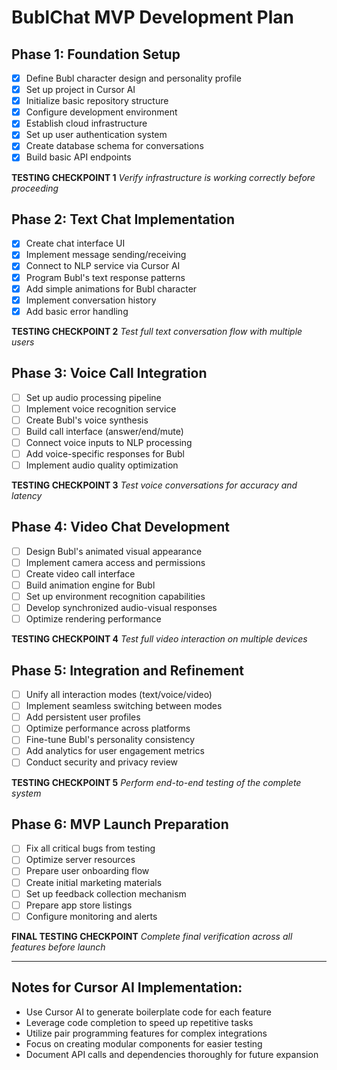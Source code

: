 # BublChat MVP Development Plan

## Phase 1: Foundation Setup
- [x] Define Bubl character design and personality profile
- [x] Set up project in Cursor AI
- [x] Initialize basic repository structure
- [x] Configure development environment
- [x] Establish cloud infrastructure
- [x] Set up user authentication system
- [x] Create database schema for conversations
- [x] Build basic API endpoints

**TESTING CHECKPOINT 1** 
*Verify infrastructure is working correctly before proceeding*

## Phase 2: Text Chat Implementation
- [x] Create chat interface UI
- [x] Implement message sending/receiving
- [x] Connect to NLP service via Cursor AI
- [x] Program Bubl's text response patterns
- [x] Add simple animations for Bubl character
- [x] Implement conversation history
- [x] Add basic error handling

**TESTING CHECKPOINT 2**
*Test full text conversation flow with multiple users*

## Phase 3: Voice Call Integration
- [ ] Set up audio processing pipeline
- [ ] Implement voice recognition service
- [ ] Create Bubl's voice synthesis
- [ ] Build call interface (answer/end/mute)
- [ ] Connect voice inputs to NLP processing
- [ ] Add voice-specific responses for Bubl
- [ ] Implement audio quality optimization

**TESTING CHECKPOINT 3**
*Test voice conversations for accuracy and latency*

## Phase 4: Video Chat Development
- [ ] Design Bubl's animated visual appearance
- [ ] Implement camera access and permissions
- [ ] Create video call interface
- [ ] Build animation engine for Bubl
- [ ] Set up environment recognition capabilities
- [ ] Develop synchronized audio-visual responses
- [ ] Optimize rendering performance

**TESTING CHECKPOINT 4**
*Test full video interaction on multiple devices*

## Phase 5: Integration and Refinement
- [ ] Unify all interaction modes (text/voice/video)
- [ ] Implement seamless switching between modes
- [ ] Add persistent user profiles
- [ ] Optimize performance across platforms
- [ ] Fine-tune Bubl's personality consistency
- [ ] Add analytics for user engagement metrics
- [ ] Conduct security and privacy review

**TESTING CHECKPOINT 5**
*Perform end-to-end testing of the complete system*

## Phase 6: MVP Launch Preparation
- [ ] Fix all critical bugs from testing
- [ ] Optimize server resources
- [ ] Prepare user onboarding flow
- [ ] Create initial marketing materials
- [ ] Set up feedback collection mechanism
- [ ] Prepare app store listings
- [ ] Configure monitoring and alerts

**FINAL TESTING CHECKPOINT**
*Complete final verification across all features before launch*

---

## Notes for Cursor AI Implementation:
- Use Cursor AI to generate boilerplate code for each feature
- Leverage code completion to speed up repetitive tasks
- Utilize pair programming features for complex integrations
- Focus on creating modular components for easier testing
- Document API calls and dependencies thoroughly for future expansion
